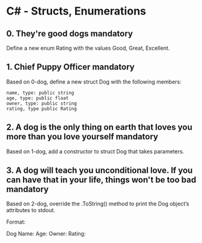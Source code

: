 # C# - Structs, Enumerations

##  0. They're good dogs mandatory

Define a new enum Rating with the values Good, Great, Excellent.

##  1. Chief Puppy Officer mandatory

Based on 0-dog, define a new struct Dog with the following members:

    name, type: public string
    age, type: public float
    owner, type: public string
    rating, type public Rating


##  2. A dog is the only thing on earth that loves you more than you love yourself mandatory

Based on 1-dog, add a constructor to struct Dog that takes parameters.

##  3. A dog will teach you unconditional love. If you can have that in your life, things won't be too bad mandatory

Based on 2-dog, override the .ToString() method to print the Dog object’s attributes to stdout.

Format: 

Dog Name: <name>
Age: <age>
Owner: <owner>
Rating: <rating>

